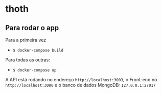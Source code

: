 # thoth

## Para rodar o app

Para a primeira vez

- `$ docker-compose build`

Para todas as outras:

- `$ docker-compose up`

A API está rodando no endereço  `http://localhost:3003`, o Front-end no `http://localhost:3000` e o banco de dados MongoDB: `127.0.0.1:27017`
